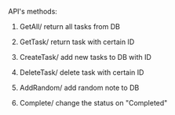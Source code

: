 API's methods:

1. GetAll/
return all tasks from DB

2. GetTask/
return task with certain ID

3. CreateTask/
add new tasks to DB with ID

4. DeleteTask/
delete task with certain ID

5. AddRandom/
add random note to DB

6. Complete/
change the status on "Completed"